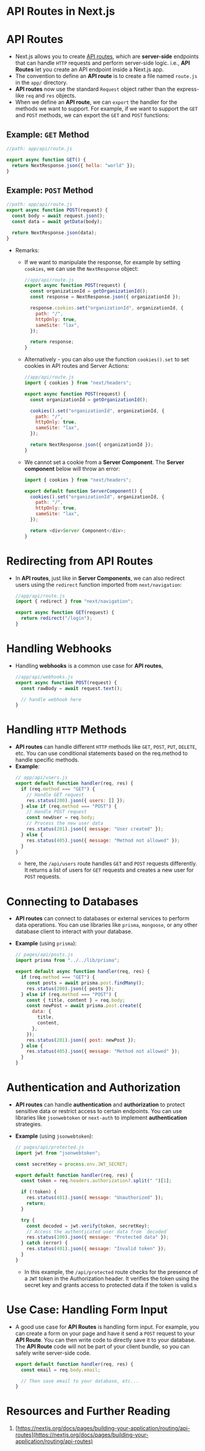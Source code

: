 # API Routes in Next.js

# API Routes

- Next.js allows you to create [API routes](https://nextjs.org/docs/pages/building-your-application/routing/api-routes), which are **server-side** endpoints that can handle `HTTP` requests and perform server-side logic. i.e., **API Routes** let you create an API endpoint inside a Next.js app.
- The convention to define an **API route** is to create a file named `route.js` in the `app/` directory.
- **API routes** now use the standard `Request` object rather than the express-like `req` and `res` objects.
- When we define an **API route**, we can `export` the handler for the methods we want to support. For example, if we want to support the `GET` and `POST` methods, we can export the `GET` and `POST` functions:

## Example: `GET` Method

```javascript
//path: app/api/route.js

export async function GET() {
  return NextResponse.json({ hello: "world" });
}
```

## Example: `POST` Method

```javascript
//path: app/api/route.js
export async function POST(request) {
  const body = await request.json();
  const data = await getData(body);

  return NextResponse.json(data);
}
```

- Remarks:

  - If we want to manipulate the response, for example by setting `cookies`, we can use the `NextResponse` object:

    ```js
    //app/api/route.js
    export async function POST(request) {
      const organizationId = getOrganizationId();
      const response = NextResponse.json({ organizationId });

      response.cookies.set("organizationId", organizationId, {
        path: "/",
        httpOnly: true,
        sameSite: "lax",
      });

      return response;
    }
    ```

  - Alternatively - you can also use the function `cookies().set` to set cookies in API routes and Server Actions:

    ```js
    //app/api/route.js
    import { cookies } from "next/headers";

    export async function POST(request) {
      const organizationId = getOrganizationId();

      cookies().set("organizationId", organizationId, {
        path: "/",
        httpOnly: true,
        sameSite: "lax",
      });

      return NextResponse.json({ organizationId });
    }
    ```

  - We cannot set a cookie from a **Server Component**. The **Server component** below will throw an error:

    ```js
    import { cookies } from "next/headers";

    export default function ServerComponent() {
      cookies().set("organizationId", organizationId, {
        path: "/",
        httpOnly: true,
        sameSite: "lax",
      });

      return <div>Server Component</div>;
    }
    ```

# Redirecting from API Routes

- In **API routes**, just like in **Server Components**, we can also redirect users using the `redirect` function imported from `next/navigation`:

  ```javascript
  //app/api/route.js
  import { redirect } from "next/navigation";

  export async function GET(request) {
    return redirect("/login");
  }
  ```

# Handling Webhooks

- Handling **webhooks** is a common use case for **API routes**,

  ```js
  //app/api/webhooks.js
  export async function POST(request) {
    const rawBody = await request.text();

    // handle webhook here
  }
  ```

# Handling `HTTP` Methods

- **API routes** can handle different `HTTP` methods like `GET`, `POST`, `PUT`, `DELETE`, etc. You can use conditional statements based on the req.method to handle specific methods.
- **Example**:
  ```javascript
  // app/api/users.js
  export default function handler(req, res) {
    if (req.method === "GET") {
      // Handle GET request
      res.status(200).json({ users: [] });
    } else if (req.method === "POST") {
      // Handle POST request
      const newUser = req.body;
      // Process the new user data
      res.status(201).json({ message: "User created" });
    } else {
      res.status(405).json({ message: "Method not allowed" });
    }
  }
  ```
  - here, the `/api/users` route handles `GET` and `POST` requests differently. It returns a list of users for `GET` requests and creates a new user for `POST` requests.

# Connecting to Databases

- **API routes** can connect to databases or external services to perform data operations. You can use libraries like `prisma`, `mongoose`, or any other database client to interact with your database.
- **Example** (using `prisma`):

  ```javascript
  // pages/api/posts.js
  import prisma from "../../lib/prisma";

  export default async function handler(req, res) {
    if (req.method === "GET") {
      const posts = await prisma.post.findMany();
      res.status(200).json({ posts });
    } else if (req.method === "POST") {
      const { title, content } = req.body;
      const newPost = await prisma.post.create({
        data: {
          title,
          content,
        },
      });
      res.status(201).json({ post: newPost });
    } else {
      res.status(405).json({ message: "Method not allowed" });
    }
  }
  ```

# Authentication and Authorization

- **API routes** can handle **authentication** and **authorization** to protect sensitive data or restrict access to certain endpoints. You can use libraries like `jsonwebtoken` or `next-auth` to implement **authentication** strategies.
- **Example** (using `jsonwebtoken`):

  ```javascript
  // pages/api/protected.js
  import jwt from "jsonwebtoken";

  const secretKey = process.env.JWT_SECRET;

  export default function handler(req, res) {
    const token = req.headers.authorization?.split(" ")[1];

    if (!token) {
      res.status(401).json({ message: "Unauthorized" });
      return;
    }

    try {
      const decoded = jwt.verify(token, secretKey);
      // Access the authenticated user data from `decoded`
      res.status(200).json({ message: "Protected data" });
    } catch (error) {
      res.status(401).json({ message: "Invalid token" });
    }
  }
  ```

  - In this example, the `/api/protected` route checks for the presence of a `JWT` token in the Authorization header. It verifies the token using the secret key and grants access to protected data if the token is valid.s

# Use Case: Handling Form Input

- A good use case for **API Routes** is handling form input. For example, you can create a form on your page and have it send a `POST` request to your **API Route**. You can then write code to directly save it to your database. The **API Route** code will not be part of your client bundle, so you can safely write server-side code.

  ```js
  export default function handler(req, res) {
    const email = req.body.email;

    // Then save email to your database, etc...
  }
  ```

# Resources and Further Reading

1. [https://nextjs.org/docs/pages/building-your-application/routing/api-routes](https://nextjs.org/docs/pages/building-your-application/routing/api-routes)
